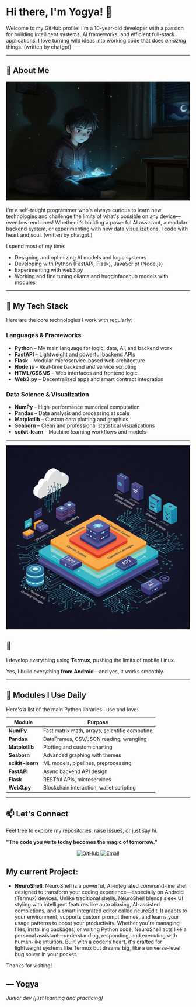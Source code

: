 # Hi there, I'm Yogya! 👋

Welcome to my GitHub profile! I'm a 10-year-old developer with a passion for building intelligent systems, AI frameworks, and efficient full-stack applications. I love turning wild ideas into working code that does *amazing* things. (written by chatgpt)

---

## 🚀 About Me

![My Picture](Me.png)

I'm a self-taught programmer who's always curious to learn new technologies and challenge the limits of what's possible on any device—even low-end ones! Whether it’s building a powerful AI assistant, a modular backend system, or experimenting with new data visualizations, I code with heart and soul. (written by chatgpt.)

I spend most of my time:
- Designing and optimizing AI models and logic systems
- Developing with Python (FastAPI, Flask), JavaScript (Node.js)
- Experimenting with web3.py
- Working and fine tuning ollama and hugginfacehub models with modules

---

## 🧠 My Tech Stack

Here are the core technologies I work with regularly:

### **Languages & Frameworks**
- **Python** – My main language for logic, data, AI, and backend work
- **FastAPI** – Lightweight and powerful backend APIs
- **Flask** – Modular microservice-based web architecture
- **Node.js** – Real-time backend and service scripting
- **HTML/CSS/JS** – Web interfaces and frontend logic
- **Web3.py** – Decentralized apps and smart contract integration

### **Data Science & Visualization**
- **NumPy** – High-performance numerical computation
- **Pandas** – Data analysis and processing at scale
- **Matplotlib** – Custom data plotting and graphics
- **Seaborn** – Clean and professional statistical visualizations
- **scikit-learn** – Machine learning workflows and models

---

![Tech Stack](stack.png)

## 📱

I develop everything using **Termux**, pushing the limits of mobile Linux.

Yes, I build everything **from Android**—and yes, it works smoothly.

---

## 🔧 Modules I Use Daily

Here's a list of the main Python libraries I use and love:

| Module            | Purpose                                  |
|-------------------|-------------------------------------------|
| **NumPy**         | Fast matrix math, arrays, scientific computing |
| **Pandas**        | DataFrames, CSV/JSON reading, wrangling  |
| **Matplotlib**    | Plotting and custom charting              |
| **Seaborn**       | Advanced graphing with themes             |
| **scikit-learn**  | ML models, pipelines, preprocessing       |
| **FastAPI**       | Async backend API design                  |
| **Flask**         | RESTful APIs, microservices               |
| **Web3.py**       | Blockchain interaction, wallet scripting  |

---

## 📫 Let's Connect

Feel free to explore my repositories, raise issues, or just say hi.

**"The code you write today becomes the magic of tomorrow."**

<p align="center">
  <a href="https://github.com/coder-yogya">
    <img src="https://img.shields.io/badge/GitHub-Profile-blue?logo=github" alt="GitHub">
  </a>
  <a href="mailto:yogya.coder@gmail.com">
    <img src="https://img.shields.io/badge/Email-Me-red?logo=gmail" alt="Email">
  </a>
</p>

## My current Project:
- **NeuroShell**:
  NeuroShell is a powerful, AI-integrated command-line shell designed to transform your coding experience—especially on Android (Termux) devices. Unlike traditional shells, NeuroShell blends sleek UI styling with intelligent features like auto aliasing, AI-assisted completions, and a smart integrated editor called neuroEdit. It adapts to your environment, supports custom prompt themes, and learns your usage patterns to boost your productivity. Whether you're managing files, installing packages, or writing Python code, NeuroShell acts like a personal assistant—understanding, responding, and executing with human-like intuition. Built with a coder's heart, it's crafted for lightweight systems like Termux but dreams big, like a universe-level bug solver in your pocket.

Thanks for visiting!

— Yogya  
---
*Junior dev (just learning and practicing)*
